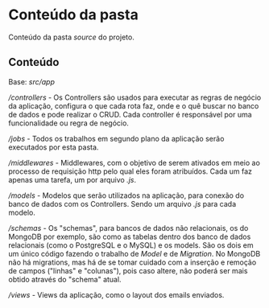 # Conteúdo da pasta

Conteúdo da pasta _source_ do projeto.

## Conteúdo

Base: _src/app_

_/controllers_ - Os Controllers são usados para executar as regras de negócio da aplicação, configura o que cada rota faz, onde e o quê buscar no banco de dados e pode realizar o CRUD. Cada controller é responsável por uma funcionalidade ou regra de negócio.

_/jobs_ - Todos os trabalhos em segundo plano da aplicação serão executados por esta pasta.

_/middlewares_ - Middlewares, com o objetivo de serem ativados em meio ao processo de requisição http pelo qual eles foram atribuídos. Cada um faz apenas uma tarefa, um por arquivo _.js_.

_/models_ - Modelos que serão utilizados na aplicação, para conexão do banco de dados com os Controllers. Sendo um arquivo _.js_ para cada modelo.

_/schemas_ - Os "schemas", para bancos de dados não relacionais, os do MongoDB por exemplo, são como as tabelas dentro dos banco de dados relacionais (como o PostgreSQL e o MySQL) e os models. São os dois em um único código fazendo o trabalho de _Model_ e de _Migration_. No MongoDB não há migrations, mas há de se tomar cuidado com a inserção e remoção de campos ("linhas" e "colunas"), pois caso altere, não poderá ser mais obtido através do "schema" atual.

_/views_ - Views da aplicação, como o layout dos emails enviados.
